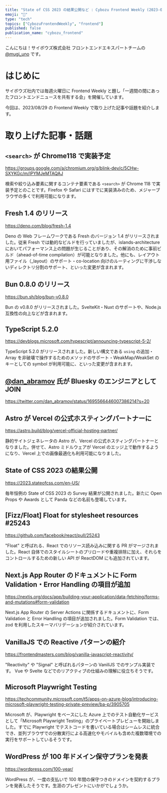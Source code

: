 ```yaml
---
title: "State of CSS 2023 の結果公開など : Cybozu Frontend Weekly (2023-08-29号)"
emoji: "🍉"
type: "tech"
topics: ["CybozuFrontendWeekly", "frontend"]
published: false
publication_name: "cybozu_frontend"
---
```


こんにちは！サイボウズ株式会社 フロントエンドエキスパートチームの [@mugi_uno](https://twitter.com/mugi_uno) です。

# はじめに

サイボウズ社内では毎週火曜日に Frontend Weekly と題し「一週間の間にあったフロントエンドニュースを共有する会」を開催しています。

今回は、2023/08/29 の Frontend Weekly で取り上げた記事や話題を紹介します。

# 取り上げた記事・話題

## `<search>` が Chrome118 で実装予定

https://groups.google.com/a/chromium.org/g/blink-dev/c/5CHw-SXYKGc/m/IPYMJeMTAQAJ

検索や絞り込み要素に関するコンテナ要素である `<search>` が Chrome 118 で実装予定とのことです。Firefox や Safari にはすでに実装済みのため、メジャーブラウザの多くで利用可能になります。

## Fresh 1.4 のリリース

https://deno.com/blog/fresh-1.4

Deno の Web フレームワークである Fresh のバージョン 1.4 がリリースされました。従来 Fresh では動的なビルドを行っていましたが、islands-architecture においてパフォーマンス上の問題が生じることがあり、その解消のために事前ビルド（ahead-of-time compilation）が可能となりました。他にも、レイアウト用ファイル（\_layout）のサポート・co-location 向けのルーティングに干渉しないディレクトリ分割のサポート、といった変更が含まれます。

## Bun 0.8.0 のリリース

https://bun.sh/blog/bun-v0.8.0

Bun の v0.8.0 がリリースされました。SvelteKit・Nuxt のサポートや、Node.js 互換性の向上などが含まれます。

## TypeScript 5.2.0

https://devblogs.microsoft.com/typescript/announcing-typescript-5-2/

TypeScript 5.2.0 がリリースされました。新しい構文である `using` の追加・Array を非破壊で操作するためのメソッドのサポート・WeakMap/WeakSet のキーとしての symbol が利用可能に、といった変更が含まれます。

## [@dan_abramov](https://twitter.com/dan_abramov) 氏が Bluesky のエンジニアとして JOIN

https://twitter.com/dan_abramov/status/1695566446007386214?s=20

## Astro が Vercel の公式ホスティングパートナーに

https://astro.build/blog/vercel-official-hosting-partner/

静的サイトジェネレータの Astro が、Vercel の公式ホスティングパートナーとなりました。併せて、Astro ミドルウェアが Vercel のエッジ上で動作するようになり、Vercel 上での画像最適化も利用可能になりました。

## State of CSS 2023 の結果公開

https://2023.stateofcss.com/en-US/

毎年恒例の State of CSS 2023 の Survey 結果が公開されました。新たに Open Props や Awards として Panda などの名前も登場しています。

## \[Fizz/Float\] Float for stylesheet resources #25243

https://github.com/facebook/react/pull/25243

"Float" と呼ばれる、React でのリソース読み込みに関する PR がマージされました。React 自体でのスタイルシートのプリロードや重複排除に加え、それらをコントロールするための新しい API が ReactDOM にも追加されています。

## Next.js App Router のドキュメントに Form Validation・Error Handling の項目が追加

https://nextjs.org/docs/app/building-your-application/data-fetching/forms-and-mutations#form-validation

Next.js App Router の Server Actions に関係するドキュメントに、Form Validation と Error Handling の項目が追加されました。Form Validation では、zod を利用したスキーマバリデーションが紹介されています。

## VanillaJS での Reactive パターンの紹介

https://frontendmasters.com/blog/vanilla-javascript-reactivity/

"Reactivity" や "Signal" と呼ばれるパターンの VanillJS でのサンプル実装です。
Vue や Svelte などでのリアクティブの仕組みの理解に役立ちそうです。

## Microsoft Playwright Testing

https://techcommunity.microsoft.com/t5/apps-on-azure-blog/introducing-microsoft-playwright-testing-private-preview/ba-p/3905705

Microsoft が、Playwright をベースにした Azure 上でのテスト自動化サービスとして「Microsoft Playwright Testing」のプライベートプレビューを開始しました。すでに Playwright でテストコードを書いている場合はシームレスに統合でき、並列ブラウザでの分散実行による高速化やモバイルも含めた複数環境での実行をサポートしているそうです。

## WordPress が 100 年ドメイン保守プランを発表

https://wordpress.com/100-year/

WordPress が、一度の支払いで 100 年間の保守つきのドメインを契約するプランを発表したそうです。生涯のプレゼントにいかがでしょうか。
